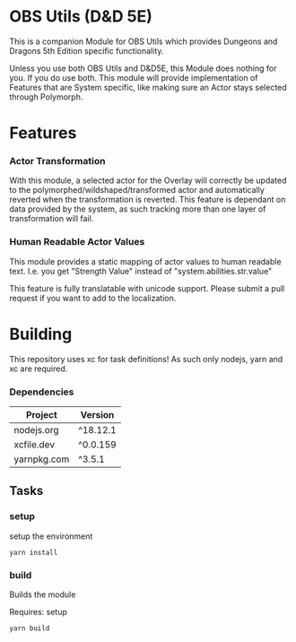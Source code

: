 # OBS Utils (D&D 5E)

This is a companion Module for OBS Utils which provides Dungeons and Dragons 5th Edition specific functionality.

Unless you use both OBS Utils and D&D5E, this Module does nothing for you.
If you do use both. This module will provide implementation of Features that are System specific, like making sure an Actor stays selected through Polymorph.

# Features

### Actor Transformation

With this module, a selected actor for the Overlay will correctly be updated to the polymorphed/wildshaped/transformed actor and automatically reverted when the transformation is reverted.
This feature is dependant on data provided by the system, as such tracking more than one layer of transformation will fail.

### Human Readable Actor Values

This module provides a static mapping of actor values to human readable text.
I.e. you get "Strength Value" instead of "system.abilities.str.value"

This feature is fully translatable with unicode support. Please submit a pull request if you want to add to the localization.

# Building

This repository uses xc for task definitions! As such only nodejs, yarn and xc are required.

### Dependencies
| Project     | Version  |
|-------------|----------|
| nodejs.org  | ^18.12.1 |
| xcfile.dev  | ^0.0.159 |
| yarnpkg.com | ^3.5.1   |

## Tasks

### setup

setup the environment

```
yarn install
```

### build

Builds the module

Requires: setup

```
yarn build
```